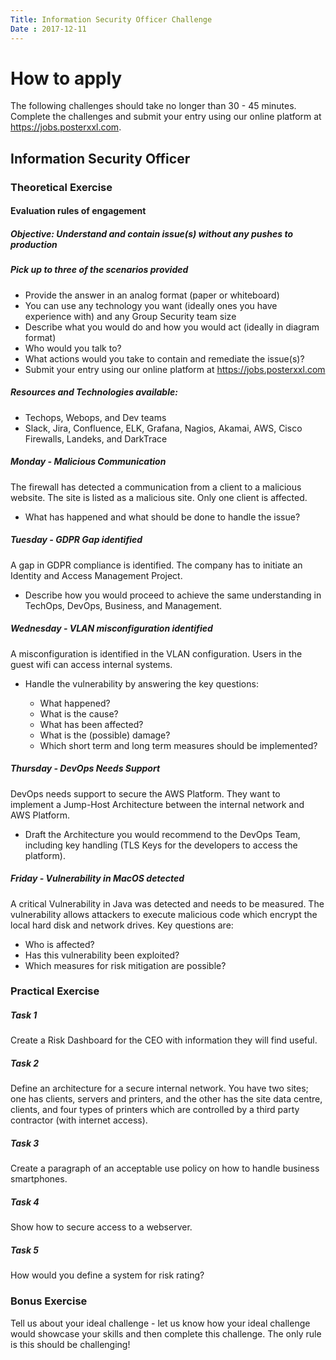 ```yaml
---
Title: Information Security Officer Challenge
Date : 2017-12-11
---
```

# How to apply

The following challenges should take no longer than 30 - 45 minutes. Complete the challenges and submit your entry using our online platform at https://jobs.posterxxl.com.


## Information Security Officer


### Theoretical Exercise
#### Evaluation rules of engagement
##### Objective: Understand and contain issue(s) without any pushes to production

##### Pick up to three of the scenarios provided

* Provide the answer in an analog format (paper or whiteboard)
* You can use any technology you want (ideally ones you have experience with) and any Group Security team size
* Describe what you would do and how you would act (ideally in diagram format)
* Who would you talk to?
* What actions would you take to contain and remediate the issue(s)?
* Submit your entry using our online platform at https://jobs.posterxxl.com

##### Resources and Technologies available:

* Techops, Webops, and Dev teams
* Slack, Jira, Confluence, ELK, Grafana, Nagios, Akamai, AWS, Cisco Firewalls, Landeks, and DarkTrace



##### Monday - Malicious Communication
The firewall has detected a communication from a client to a malicious website. The site is listed as a malicious site. Only one client is affected.

- What has happened and what should be done to handle the issue?

##### Tuesday	- GDPR Gap identified	
A gap in GDPR compliance is identified. The company has to initiate an Identity and Access Management Project. 

- Describe how you would proceed to achieve the same understanding in TechOps, DevOps, Business, and Management.

##### Wednesday	- VLAN misconfiguration identified	
A misconfiguration is identified in the VLAN configuration. Users in the guest wifi can access internal systems.

- Handle the vulnerability by answering the key questions: 

  - What happened? 
  - What is the cause? 
  - What has been affected? 
  - What is the (possible) damage? 
  - Which short term and long term measures should be implemented?

##### Thursday - DevOps Needs Support
DevOps needs support to secure the AWS Platform. They want to implement a Jump-Host Architecture between the internal network and AWS Platform.

- Draft the Architecture you would recommend to the DevOps Team, including key handling (TLS Keys for the developers to access the platform).

##### Friday - Vulnerability in MacOS detected
A critical Vulnerability in Java was detected and needs to be measured. The vulnerability allows attackers to execute malicious code which encrypt the local hard disk and network drives.
Key questions are: 

- Who is affected? 
- Has this vulnerability been exploited? 
- Which measures for risk mitigation are possible?

### Practical Exercise

##### Task 1	
Create a Risk Dashboard for the CEO with information they will find useful. 

##### Task 2	
Define an architecture for a secure internal network. You have two sites; one has clients, servers and printers, and the other has the site data centre, clients, and four types of printers which are controlled by a third party contractor (with internet access).

##### Task 3	
Create a paragraph of an acceptable use policy on how to handle business smartphones.

##### Task 4	
Show how to secure access to a webserver.

##### Task 5	
How would you define a system for risk rating?

### Bonus Exercise
Tell us about your ideal challenge - let us know how your ideal challenge would showcase your skills and then complete this challenge. The only rule is this should be challenging!
